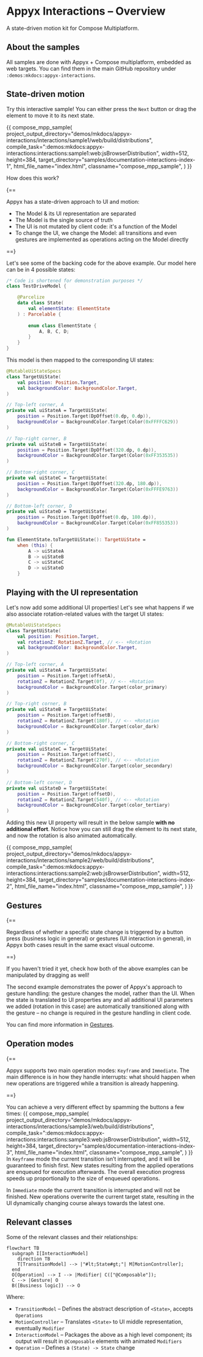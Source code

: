 # Appyx Interactions – Overview

A state-driven motion kit for Compose Multiplatform.


## About the samples

All samples are done with Appyx + Compose multiplatform, embedded as web targets. You can find them in the main GitHub repository under `:demos:mkdocs:appyx-interactions`.


## State-driven motion

Try this interactive sample! You can either press the `Next` button or drag the element to move it to its next state.

{{
    compose_mpp_sample(
        project_output_directory="demos/mkdocs/appyx-interactions/interactions/sample1/web/build/distributions",
        compile_task=":demos:mkdocs:appyx-interactions:interactions:sample1:web:jsBrowserDistribution",
        width=512,
        height=384,
        target_directory="samples/documentation-interactions-index-1",
        html_file_name="index.html",
        classname="compose_mpp_sample",
    )
}}


How does this work?

{==

Appyx has a state-driven approach to UI and motion:

- The Model & its UI representation are separated
- The Model is the single source of truth
- The UI is not mutated by client code: it's a function of the Model
- To change the UI, we change the Model: all transitions and even gestures are implemented as operations acting on the Model directly

==}


Let's see some of the backing code for the above example. Our model here can be in 4 possible states:

```kotlin
/* Code is shortened for demonstration purposes */
class TestDriveModel {

    @Parcelize
    data class State(
        val elementState: ElementState
    ) : Parcelable {
        
        enum class ElementState {
            A, B, C, D;
        }
    }
}
```

This model is then mapped to the corresponding UI states:

```kotlin
@MutableUiStateSpecs
class TargetUiState(
    val position: Position.Target,
    val backgroundColor: BackgroundColor.Target,
)

// Top-left corner, A
private val uiStateA = TargetUiState(
    position = Position.Target(DpOffset(0.dp, 0.dp)),
    backgroundColor = BackgroundColor.Target(Color(0xFFFFC629))
)

// Top-right corner, B
private val uiStateB = TargetUiState(
    position = Position.Target(DpOffset(320.dp, 0.dp)),
    backgroundColor = BackgroundColor.Target(Color(0xFF353535))
)

// Bottom-right corner, C
private val uiStateC = TargetUiState(
    position = Position.Target(DpOffset(320.dp, 180.dp)),
    backgroundColor = BackgroundColor.Target(Color(0xFFFE9763))
)

// Bottom-left corner, D
private val uiStateD = TargetUiState(
    position = Position.Target(DpOffset(0.dp, 180.dp)),
    backgroundColor = BackgroundColor.Target(Color(0xFF855353))
)

fun ElementState.toTargetUiState(): TargetUiState =
    when (this) {
        A -> uiStateA
        B -> uiStateB
        C -> uiStateC
        D -> uiStateD
    }
```

## Playing with the UI representation

Let's now add some additional UI properties! Let's see what happens if we also associate rotation-related values with the target UI states:

```kotlin
@MutableUiStateSpecs
class TargetUiState(
    val position: Position.Target,
    val rotationZ: RotationZ.Target, // <-- +Rotation
    val backgroundColor: BackgroundColor.Target,
)

// Top-left corner, A
private val uiStateA = TargetUiState(
    position = Position.Target(offsetA),
    rotationZ = RotationZ.Target(0f), // <-- +Rotation
    backgroundColor = BackgroundColor.Target(color_primary)
)

// Top-right corner, B
private val uiStateB = TargetUiState(
    position = Position.Target(offsetB),
    rotationZ = RotationZ.Target(180f), // <-- +Rotation
    backgroundColor = BackgroundColor.Target(color_dark)
)

// Bottom-right corner, C
private val uiStateC = TargetUiState(
    position = Position.Target(offsetC),
    rotationZ = RotationZ.Target(270f), // <-- +Rotation
    backgroundColor = BackgroundColor.Target(color_secondary)
)

// Bottom-left corner, D
private val uiStateD = TargetUiState(
    position = Position.Target(offsetD),
    rotationZ = RotationZ.Target(540f), // <-- +Rotation
    backgroundColor = BackgroundColor.Target(color_tertiary)
)
```

Adding this new UI property will result in the below sample **with no additional effort**. Notice how you can still drag the element to its next state, and now the rotation is also animated automatically.


{{
    compose_mpp_sample(
        project_output_directory="demos/mkdocs/appyx-interactions/interactions/sample2/web/build/distributions",
        compile_task=":demos:mkdocs:appyx-interactions:interactions:sample2:web:jsBrowserDistribution",
        width=512,
        height=384,
        target_directory="samples/documentation-interactions-index-2",
        html_file_name="index.html",
        classname="compose_mpp_sample",
    )
}}


## Gestures

{==

Regardless of whether a specific state change is triggered by a button press (business logic in general) or gestures (UI interaction in general), in Appyx both cases result in the same exact visual outcome.

==}

If you haven't tried it yet, check how both of the above examples can be manipulated by dragging as well!

The second example demonstrates the power of Appyx's approach to gesture handling: the gesture changes the model, rather than the UI. When the state is translated to UI properties any and all additional UI parameters we added (rotation in this case) are automatically transitioned along with the gesture – no change is required in the gesture handling in client code.

You can find more information in [Gestures](gestures.md).



## Operation modes

{==

Appyx supports two main operation modes: `Keyframe` and `Immediate`. The main difference is in how they handle interrupts: what should happen when new operations are triggered while a transition is already happening.

==}

You can achieve a very different effect by spamming the buttons a few times:
{{
    compose_mpp_sample(
        project_output_directory="demos/mkdocs/appyx-interactions/interactions/sample3/web/build/distributions",
        compile_task=":demos:mkdocs:appyx-interactions:interactions:sample3:web:jsBrowserDistribution",
        width=512,
        height=384,
        target_directory="samples/documentation-interactions-index-3",
        html_file_name="index.html",
        classname="compose_mpp_sample",
    )
}}
In `Keyframe` mode the current transition isn’t interrupted, and it will be guaranteed to finish first. New states resulting from the applied operations are enqueued for execution afterwards. The overall execution progress speeds up proportionally to the size of enqueued operations.

In `Immediate` mode the current transition is interrupted and will not be finished. New operations overwrite the current target state, resulting in the UI dynamically changing course always towards the latest one.


## Relevant classes

Some of the relevant classes and their relationships:

``` mermaid
flowchart TB
  subgraph I[InteractionModel]
    direction TB
    T[TransitionModel] --> |"#lt;State#gt;"| M[MotionController];
  end
  O[Operation] --> I --> |Modifier| C(["@Composable"]);
  C --> |Gesture| O
  B([Business logic]) --> O
```

Where: 

* `TransitionModel` – Defines the abstract description of `<State>`, accepts `Operations`
* `MotionController` – Translates `<State>` to UI middle representation, eventually `Modifier`
* `InteractionModel` – Packages the above as a high level component; its output will result in `@Composable` elements with animated `Modifiers`
* `Operation` – Defines a `(State) -> State` change
